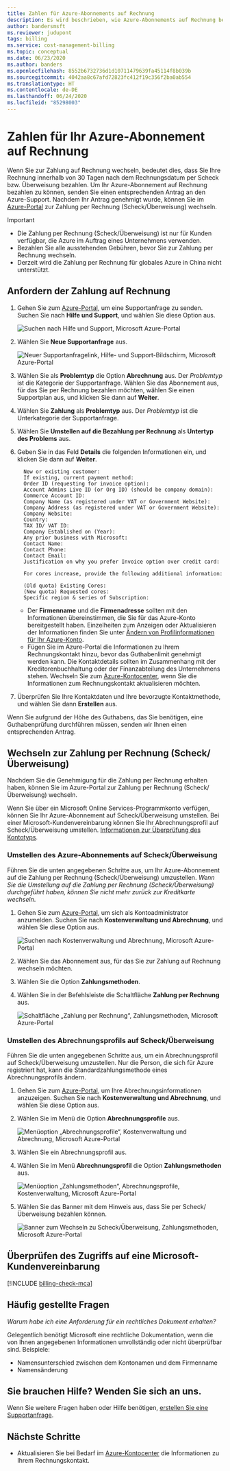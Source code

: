 ```yaml
---
title: Zahlen für Azure-Abonnements auf Rechnung
description: Es wird beschrieben, wie Azure-Abonnements auf Rechnung bezahlt werden.
author: bandersmsft
ms.reviewer: judupont
tags: billing
ms.service: cost-management-billing
ms.topic: conceptual
ms.date: 06/23/2020
ms.author: banders
ms.openlocfilehash: 8552b6732736d1d10711479639fa45114f8b039b
ms.sourcegitcommit: 4042aa8c67afd72823fc412f19c356f2ba0ab554
ms.translationtype: HT
ms.contentlocale: de-DE
ms.lasthandoff: 06/24/2020
ms.locfileid: "85298003"
---
```

# <a name="pay-for-your-azure-subscription-by-invoice"></a>Zahlen für Ihr Azure-Abonnement auf Rechnung

Wenn Sie zur Zahlung auf Rechnung wechseln, bedeutet dies, dass Sie Ihre Rechnung innerhalb von 30 Tagen nach dem Rechnungsdatum per Scheck bzw. Überweisung bezahlen. Um Ihr Azure-Abonnement auf Rechnung bezahlen zu können, senden Sie einen entsprechenden Antrag an den Azure-Support. Nachdem Ihr Antrag genehmigt wurde, können Sie im [Azure-Portal](https://portal.azure.com) zur Zahlung per Rechnung (Scheck/Überweisung) wechseln.

> [!IMPORTANT]
> * Die Zahlung per Rechnung (Scheck/Überweisung) ist nur für Kunden verfügbar, die Azure im Auftrag eines Unternehmens verwenden.
> * Bezahlen Sie alle ausstehenden Gebühren, bevor Sie zur Zahlung per Rechnung wechseln.
> * Derzeit wird die Zahlung per Rechnung für globales Azure in China nicht unterstützt.

## <a name="request-to-pay-by-invoice"></a>Anfordern der Zahlung auf Rechnung

1. Gehen Sie zum [Azure-Portal](https://portal.azure.com), um eine Supportanfrage zu senden. Suchen Sie nach **Hilfe und Support**, und wählen Sie diese Option aus.

    ![Suchen nach Hilfe und Support, Microsoft Azure-Portal](./media/pay-by-invoice/search-for-help-and-support.png)

2. Wählen Sie **Neue Supportanfrage** aus.

    ![Neuer Supportanfragelink, Hilfe- und Support-Bildschirm, Microsoft Azure-Portal](./media/pay-by-invoice/help-and-support.png)

2. Wählen Sie als **Problemtyp** die Option **Abrechnung** aus. Der *Problemtyp* ist die Kategorie der Supportanfrage. Wählen Sie das Abonnement aus, für das Sie per Rechnung bezahlen möchten, wählen Sie einen Supportplan aus, und klicken Sie dann auf **Weiter**.

3. Wählen Sie **Zahlung** als **Problemtyp** aus. Der *Problemtyp* ist die Unterkategorie der Supportanfrage.

4. Wählen Sie **Umstellen auf die Bezahlung per Rechnung** als **Untertyp des Problems** aus.

5. Geben Sie in das Feld **Details** die folgenden Informationen ein, und klicken Sie dann auf **Weiter**.

         New or existing customer:
         If existing, current payment method:
         Order ID (requesting for invoice option):
         Account Admins Live ID (or Org ID) (should be company domain):
         Commerce Account ID:
         Company Name (as registered under VAT or Government Website):
         Company Address (as registered under VAT or Government Website):
         Company Website:
         Country:
         TAX ID/ VAT ID:
         Company Established on (Year):
         Any prior business with Microsoft:
         Contact Name:
         Contact Phone:
         Contact Email:
         Justification on why you prefer Invoice option over credit card:

         For cores increase, provide the following additional information:

         (Old quota) Existing Cores:
         (New quota) Requested cores:
         Specific region & series of Subscription:

    - Der **Firmenname** und die **Firmenadresse** sollten mit den Informationen übereinstimmen, die Sie für das Azure-Konto bereitgestellt haben. Einzelheiten zum Anzeigen oder Aktualisieren der Informationen finden Sie unter [Ändern von Profilinformationen für Ihr Azure-Konto](change-azure-account-profile.md).
    - Fügen Sie im Azure-Portal die Informationen zu Ihrem Rechnungskontakt hinzu, bevor das Guthabenlimit genehmigt werden kann. Die Kontaktdetails sollten im Zusammenhang mit der Kreditorenbuchhaltung oder der Finanzabteilung des Unternehmens stehen. Wechseln Sie zum [Azure-Kontocenter](https://account.azure.com/Profile), wenn Sie die Informationen zum Rechnungskontakt aktualisieren möchten.

6. Überprüfen Sie Ihre Kontaktdaten und Ihre bevorzugte Kontaktmethode, und wählen Sie dann **Erstellen** aus.

Wenn Sie aufgrund der Höhe des Guthabens, das Sie benötigen, eine Guthabenprüfung durchführen müssen, senden wir Ihnen einen entsprechenden Antrag.

## <a name="switch-to-invoice-pay-checkwire-transfer"></a>Wechseln zur Zahlung per Rechnung (Scheck/Überweisung)

Nachdem Sie die Genehmigung für die Zahlung per Rechnung erhalten haben, können Sie im Azure-Portal zur Zahlung per Rechnung (Scheck/Überweisung) wechseln.

Wenn Sie über ein Microsoft Online Services-Programmkonto verfügen, können Sie Ihr Azure-Abonnement auf Scheck/Überweisung umstellen. Bei einer Microsoft-Kundenvereinbarung können Sie Ihr Abrechnungsprofil auf Scheck/Überweisung umstellen. [Informationen zur Überprüfung des Kontotyps](#check-access-to-a-microsoft-customer-agreement).

### <a name="switch-azure-subscription-to-checkwire-transfer"></a>Umstellen des Azure-Abonnements auf Scheck/Überweisung

Führen Sie die unten angegebenen Schritte aus, um Ihr Azure-Abonnement auf die Zahlung per Rechnung (Scheck/Überweisung) umzustellen. *Wenn Sie die Umstellung auf die Zahlung per Rechnung (Scheck/Überweisung) durchgeführt haben, können Sie nicht mehr zurück zur Kreditkarte wechseln*.

1. Gehen Sie zum [Azure-Portal](https://portal.azure.com), um sich als Kontoadministrator anzumelden. Suchen Sie nach **Kostenverwaltung und Abrechnung**, und wählen Sie diese Option aus.

    ![Suchen nach Kostenverwaltung und Abrechnung, Microsoft Azure-Portal](./media/pay-by-invoice/search.png)

1. Wählen Sie das Abonnement aus, für das Sie zur Zahlung auf Rechnung wechseln möchten.
1. Wählen Sie die Option **Zahlungsmethoden**.
1. Wählen Sie in der Befehlsleiste die Schaltfläche **Zahlung per Rechnung** aus.

    ![Schaltfläche „Zahlung per Rechnung“, Zahlungsmethoden, Microsoft Azure-Portal](./media/pay-by-invoice/pay-by-invoice.png)

### <a name="switch-billing-profile-to-checkwire-transfer"></a>Umstellen des Abrechnungsprofils auf Scheck/Überweisung

Führen Sie die unten angegebenen Schritte aus, um ein Abrechnungsprofil auf Scheck/Überweisung umzustellen. Nur die Person, die sich für Azure registriert hat, kann die Standardzahlungsmethode eines Abrechnungsprofils ändern.

1. Gehen Sie zum [Azure-Portal](https://portal.azure.com), um Ihre Abrechnungsinformationen anzuzeigen. Suchen Sie nach **Kostenverwaltung und Abrechnung**, und wählen Sie diese Option aus.
1. Wählen Sie im Menü die Option **Abrechnungsprofile** aus.

    ![Menüoption „Abrechnungsprofile“, Kostenverwaltung und Abrechnung, Microsoft Azure-Portal](./media/pay-by-invoice/billing-profile.png)

1. Wählen Sie ein Abrechnungsprofil aus.
1. Wählen Sie im Menü **Abrechnungsprofil** die Option **Zahlungsmethoden** aus.

   ![Menüoption „Zahlungsmethoden“, Abrechnungsprofile, Kostenverwaltung, Microsoft Azure-Portal](./media/pay-by-invoice/billing-profile-payment-methods.png)

1. Wählen Sie das Banner mit dem Hinweis aus, dass Sie per Scheck/Überweisung bezahlen können.

    ![Banner zum Wechseln zu Scheck/Überweisung, Zahlungsmethoden, Microsoft Azure-Portal](./media/pay-by-invoice/customer-led-switch-to-invoice.png)

## <a name="check-access-to-a-microsoft-customer-agreement"></a>Überprüfen des Zugriffs auf eine Microsoft-Kundenvereinbarung
[!INCLUDE [billing-check-mca](../../../includes/billing-check-mca.md)]

## <a name="frequently-asked-questions"></a>Häufig gestellte Fragen

*Warum habe ich eine Anforderung für ein rechtliches Dokument erhalten?*

Gelegentlich benötigt Microsoft eine rechtliche Dokumentation, wenn die von Ihnen angegebenen Informationen unvollständig oder nicht überprüfbar sind. Beispiele:

* Namensunterschied zwischen dem Kontonamen und dem Firmenname
* Namensänderung

## <a name="need-help-contact-us"></a>Sie brauchen Hilfe? Wenden Sie sich an uns.

Wenn Sie weitere Fragen haben oder Hilfe benötigen, [erstellen Sie eine Supportanfrage](https://go.microsoft.com/fwlink/?linkid=2083458).

## <a name="next-steps"></a>Nächste Schritte

* Aktualisieren Sie bei Bedarf im [Azure-Kontocenter](https://account.azure.com/Profile) die Informationen zu Ihrem Rechnungskontakt.
